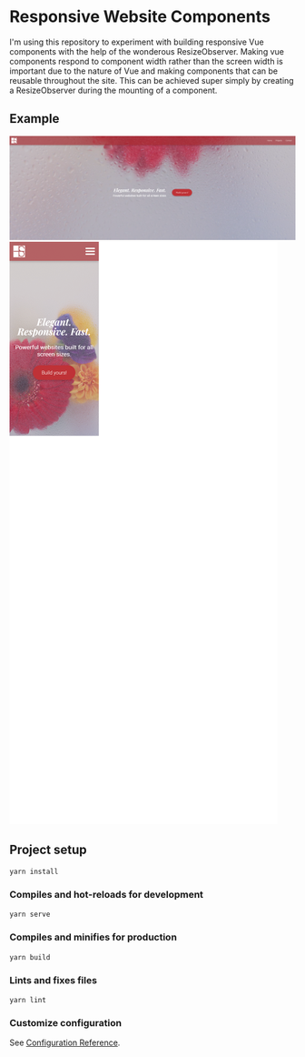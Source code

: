 # Responsive Website Components
I'm using this repository to experiment with building responsive Vue components with the help of the wonderous ResizeObserver. Making vue components respond to component width rather than the screen width is important due to the nature of Vue and making components that can be reusable throughout the site. This can be achieved super simply by creating a ResizeObserver during the mounting of a component. 

## Example
![Desktop Screenshot](https://github.com/tsarvs/responsive-website-components/blob/master/src/assets/screenshotDesktop.png?raw=true)
![Mobile Screenshot](https://github.com/tsarvs/responsive-website-components/blob/master/src/assets/screenshotMobile.png?raw=true)

## Project setup
```
yarn install
```

### Compiles and hot-reloads for development
```
yarn serve
```

### Compiles and minifies for production
```
yarn build
```

### Lints and fixes files
```
yarn lint
```

### Customize configuration
See [Configuration Reference](https://cli.vuejs.org/config/).

